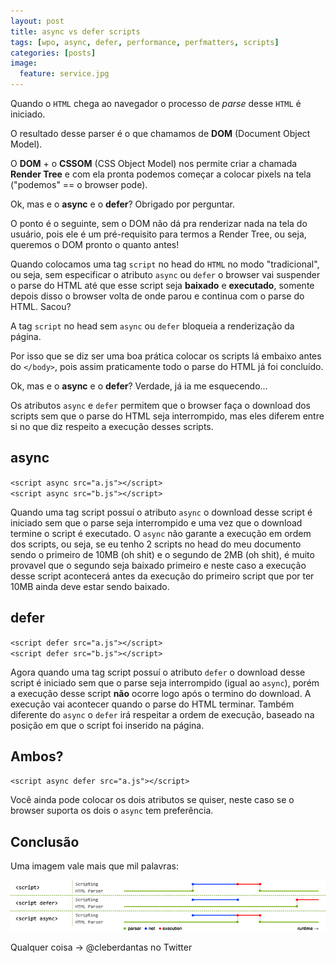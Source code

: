 ```yaml
---
layout: post
title: async vs defer scripts
tags: [wpo, async, defer, performance, perfmatters, scripts]
categories: [posts]
image:
  feature: service.jpg
---
```


Quando o `HTML` chega ao navegador o processo de *parse* desse `HTML` é iniciado. 

O resultado desse parser é o que chamamos de **DOM** (Document Object Model).

O **DOM** + o **CSSOM** (CSS Object Model) nos permite criar a chamada **Render Tree** e com ela pronta podemos começar a colocar pixels na tela ("podemos" == o browser pode).

Ok, mas e o **async** e o **defer**? Obrigado por perguntar.

O ponto é o seguinte, sem o DOM não dá pra renderizar nada na tela do usuário, pois ele é um pré-requisito para termos a Render Tree, ou seja, queremos o DOM pronto o quanto antes!

Quando colocamos uma tag `script` no head do `HTML` no modo "tradicional", ou seja, sem especificar o atributo `async` ou `defer` o browser vai suspender o parse do HTML até que esse script seja **baixado** e **executado**, somente depois disso o browser volta de onde parou e continua com o parse do HTML. Sacou?

A tag `script` no head sem `async` ou `defer` bloqueia a renderização da página. 

Por isso que se diz ser uma boa prática colocar os scripts lá embaixo antes do `</body>`, pois assim praticamente todo o parse do HTML já foi concluído.

Ok, mas e o **async** e o **defer**? Verdade, já ia me esquecendo...

Os atributos `async` e `defer` permitem que o browser faça o download dos scripts sem que o parse do HTML seja interrompido, mas eles diferem entre si no que diz respeito a execução desses scripts.

## async

`<script async src="a.js"></script>` <br>
`<script async src="b.js"></script>`

Quando uma tag script possuí o atributo `async` o download desse script é iniciado sem que o parse seja interrompido e uma vez que o download termine o script é executado. O `async` não garante a execução em ordem dos scripts, ou seja, se eu tenho 2 scripts no head do meu documento sendo o primeiro de 10MB (oh shit) e o segundo de 2MB (oh shit), é muito provavel que o segundo seja baixado primeiro e neste caso a execução desse script acontecerá antes da execução do primeiro script que por ter 10MB ainda deve estar sendo baixado.

## defer

`<script defer src="a.js"></script>` <br>
`<script defer src="b.js"></script>`

Agora quando uma tag script possuí o atributo `defer` o download desse script é iniciado sem que o parse seja interrompido (igual ao `async`), porém a execução desse script **não** ocorre logo após o termino do download. A execução vai acontecer quando o parse do HTML terminar. Também diferente do `async` o `defer` irá respeitar a ordem de execução, baseado na posição em que o script foi inserido na página.

## Ambos?

`<script async defer src="a.js"></script>`

Você ainda pode colocar os dois atributos se quiser, neste caso se o browser suporta os dois o `async` tem preferência.



## Conclusão
Uma imagem vale mais que mil palavras:

<div style="width:100%;margin:auto">
<img src="/images/posts/async-defer.jpg" alt="async e defer" />
</div>

Qualquer coisa -> @cleberdantas no Twitter



